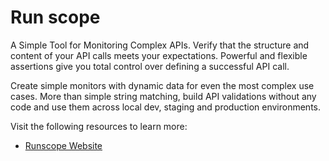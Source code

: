 # Run scope

A Simple Tool for Monitoring Complex APIs. Verify that the structure and content of your API calls meets your expectations. Powerful and flexible assertions give you total control over defining a successful API call.

Create simple monitors with dynamic data for even the most complex use cases. More than simple string matching, build API validations without any code and use them across local dev, staging and production environments.

Visit the following resources to learn more:

- [Runscope Website](https://www.runscope.com)
